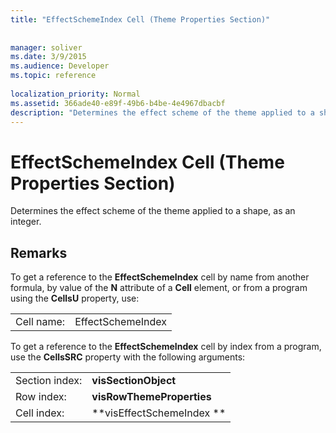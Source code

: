 ```yaml
---
title: "EffectSchemeIndex Cell (Theme Properties Section)"
 
 
manager: soliver
ms.date: 3/9/2015
ms.audience: Developer
ms.topic: reference
 
localization_priority: Normal
ms.assetid: 366ade40-e89f-49b6-b4be-4e4967dbacbf
description: "Determines the effect scheme of the theme applied to a shape, as an integer."
---
```


# EffectSchemeIndex Cell (Theme Properties Section)

Determines the effect scheme of the theme applied to a shape, as an integer.
  
## Remarks

To get a reference to the **EffectSchemeIndex** cell by name from another formula, by value of the **N** attribute of a **Cell** element, or from a program using the **CellsU** property, use: 
  
|||
|:-----|:-----|
| Cell name:  <br/> | EffectSchemeIndex  <br/> |
   
To get a reference to the **EffectSchemeIndex** cell by index from a program, use the **CellsSRC** property with the following arguments: 
  
|||
|:-----|:-----|
| Section index:  <br/> |**visSectionObject** <br/> |
| Row index:  <br/> |**visRowThemeProperties** <br/> |
| Cell index:  <br/> |**visEffectSchemeIndex ** <br/> |
   

